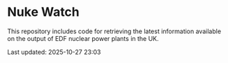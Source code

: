 # Nuke Watch

This repository includes code for retrieving the latest information available on the output of EDF nuclear power plants in the UK.

Last updated: 2025-10-27 23:03